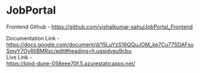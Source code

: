 # JobPortal

Frontend Github - https://github.com/vishalkumar-sahu/JobPortal_Frontend

Documentation Link - <br>
https://docs.google.com/document/d/15LuYzS16QQuJOM_ke7Cu77SDAFsuSmyY7OyRIlBMRsc/edit#heading=h.ugsjdveu9cbu
<br>
Live Link - <br>
https://kind-dune-058eee70f.5.azurestaticapps.net/
